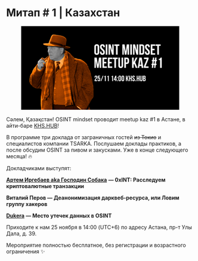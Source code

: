# Митап # 1 | Казахстан

<figure><img src="../../.gitbook/assets/meetup_kaz_1_announce1.png" alt=""><figcaption></figcaption></figure>

Сәлем, Қазақстан! OSINT mindset проводит meetup kaz #1 в Астане, в айти-баре [KHS.HUB](https://t.me/KHS\_HUB)!

В программе три доклада от заграничных гостей ~~из Токио~~ и специалистов компании TSARKA. Послушаем доклады практиков, а после обсудим OSINT за пивом и закусками. Уже в конце следующего месяца! 🔥

Докладчиками выступят:

[**Артем Иргебаев aka Господин Собака**](https://t.me/gspdnsobaka) **— 0xINT: Расследуем криптовалютные транзакции**

**Виталий Перов — Деанонимизация дарквеб-ресурса, или Ловим группу хакеров**

[**Dukera**](https://t.me/dukera\_ch) **— Место утечек данных в OSINT**

Приходите к нам 25 ноября в 14:00 (UTC+6) по адресу Астана, пр-т Улы Дала, д. 39.

Мероприятие полностью бесплатное, без регистрации и возрастного ограничения ✨
